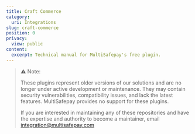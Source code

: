 ```yaml
---
title: Craft Commerce
category:
  uri: Integrations
slug: craft-commerce
position: 0
privacy:
  view: public
content:
  excerpt: Technical manual for MultiSafepay's free plugin.
---
```

> ⚠️ Note:
>
> These plugins represent older versions of our solutions and are no longer under active development or maintenance. They may contain security vulnerabilities, compatibility issues, and lack the latest features. MultiSafepay provides no support for these plugins.
>
> If you are interested in maintaining any of these repositories and have the expertise and authority to become a maintainer, email [integration@multisafepay.com](mailto:integration@multisafepay.com)

<Cards columns={4}>
  <Card title="Craft Commerce" href="/docs/craft-commerce/" icon="https://raw.githubusercontent.com/MultiSafepay/docs/master/static/logo/Integrations/Craft_Commerce.svg" />

  <Card title="Os Commerce" href="/docs/oscommerce/" icon="https://raw.githubusercontent.com/MultiSafepay/docs/master/static/logo/Integrations/OsCommerce.svg" />

  <Card title="Odoo" href="/docs/odoo/" icon="https://raw.githubusercontent.com/MultiSafepay/docs/master/static/logo/Plugins/Odoo.svg" />

  <Card title="ScandiPWA" href="/docs/scandipwa/" icon="https://raw.githubusercontent.com/MultiSafepay/docs/master/static/logo/Plugins/ScandiPWA.svg" />

  <Card title="VirtueMart 3" href="/docs/virtuemart-3/" icon="https://raw.githubusercontent.com/MultiSafepay/docs/master/static/logo/Integrations/VirtueMart.svg" />

  <Card title="Vue Storefront" href="/docs/vue-storefront/" icon="https://raw.githubusercontent.com/MultiSafepay/docs/master/static/logo/Plugins/Vue_Storefront.svg" />

  <Card title="X-Cart" href="/docs/x-cart/" icon="https://raw.githubusercontent.com/MultiSafepay/docs/master/static/logo/Integrations/X-Cart.svg" />

  <Card title="Zen Cart" href="/docs/zen-cart/" icon="https://raw.githubusercontent.com/MultiSafepay/docs/master/static/logo/Integrations/Zen_Cart.svg" />
</Cards>

<style>
  {`
    a img {
      width: 30px !important;
      height: 30px !important;
      max-width: 30px !important;
      max-height: 30px !important;
      transition: transform 0.2s ease-in-out;
    }

    /* Tablet (small to medium screens) */
    @media (min-width: 640px) {
      a img {
        width: 55px !important;
        height: 55px !important;
        max-width: 70px !important;
        max-height: 70px !important;
      }
    }

    /* Larger tablets and small desktops */
    @media (min-width: 768px) {
      a img {
        width: 60px !important;
        height: 60px !important;
        max-width: 80px !important;
        max-height: 80px !important;
      }
      }

    /* Large desktops (≥1280px) */
    @media (min-width: 1280px) {
      a img {
        width: 80px !important;
        height: 80px !important;
        max-width: 100px !important;
        max-height: 100px !important;	
      }
  }
    /* Full desktop */
    @media (min-width: 1024px) {
      a img {
        width: 50px !important;
        height: 50px !important;
        max-width: 70px !important;
        max-height: 70px !important;
      }
    }

    /* Hover effect */
    a img:hover {
      transform: scale(1.1);
    }
  `}
</style>